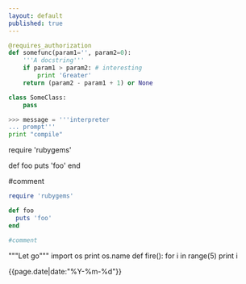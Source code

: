 ```yaml
---
layout: default
published: true
---
```


```python
@requires_authorization
def somefunc(param1='', param2=0):
    '''A docstring'''
    if param1 > param2: # interesting
        print 'Greater'
    return (param2 - param1 + 1) or None

class SomeClass:
    pass

>>> message = '''interpreter
... prompt'''
print "compile"
```




require 'rubygems'

def foo
  puts 'foo'
end

#comment



```ruby
require 'rubygems'

def foo
  puts 'foo'
end

#comment
```




"""Let go"""
import os
print os.name
def fire():
	for i in range(5)
		print i
	


{{page.date|date:"%Y-%m-%d"}}
